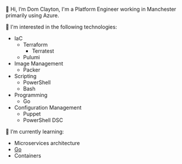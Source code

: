 👋 Hi, I’m Dom Clayton, I'm a Platform Engineer working in Manchester primarily using Azure. 

👀 I'm interested in the following technologies:
- IaC
  - Terraform
    - Terratest
  - Pulumi
- Image Management
  - Packer
- Scripting
  - PowerShell
  - Bash
- Programming
  - Go
- Configuration Management
  - Puppet
  - PowerShell DSC
  
🌱 I’m currently learning:
- Microservices architecture
- [Go](https://github.com/heathen1878/go)
- Containers